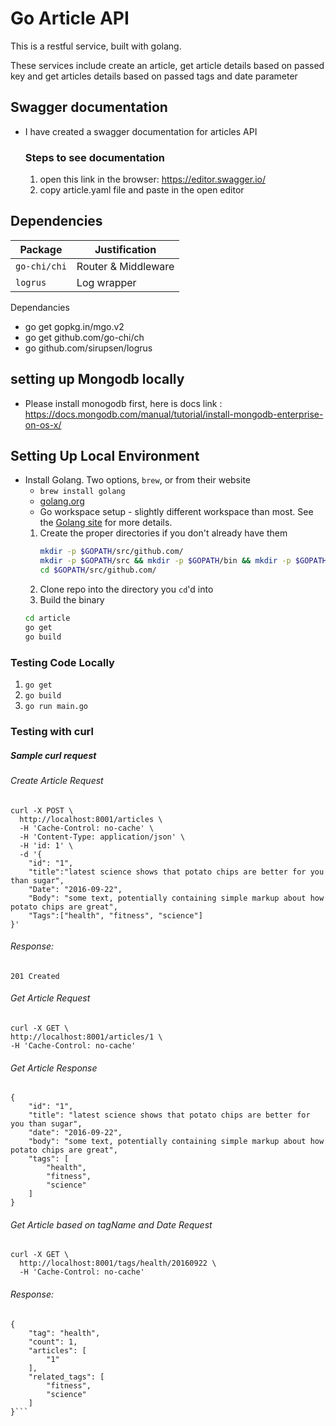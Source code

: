 # Go Article API

This is a restful service, built with golang.

These services include create an article, get article details based on passed key and get articles details based on passed tags and date parameter


## Swagger documentation
- I have created a swagger documentation for articles API

  ### Steps to see documentation
  1. open this link in the browser:  https://editor.swagger.io/  
  2. copy article.yaml file and paste in the open editor

## Dependencies

| Package | Justification|
| ---- | ---- |
| `go-chi/chi` | Router & Middleware |
| `logrus` | Log wrapper|

Dependancies
  - go get gopkg.in/mgo.v2
  - go get github.com/go-chi/ch
  - go github.com/sirupsen/logrus

## setting up Mongodb locally
  - Please install monogodb first, here is docs link :
  https://docs.mongodb.com/manual/tutorial/install-mongodb-enterprise-on-os-x/

## Setting Up Local Environment
* Install Golang. Two options, `brew`, or from their website
  * `brew install golang`
  * [golang.org](https://golang.org/)
  * Go workspace setup - slightly different workspace than most. See the [Golang site](https://golang.org/doc/code.html) for more details.
  1. Create the proper directories if you don't already have them
      ```bash
      mkdir -p $GOPATH/src/github.com/
      mkdir -p $GOPATH/src && mkdir -p $GOPATH/bin && mkdir -p $GOPATH/pkg
      cd $GOPATH/src/github.com/
      ```
  2. Clone repo into the directory you `cd`'d into
  3. Build the binary
    ```bash
    cd article
    go get
    go build
    ```
### Testing Code Locally
1. `go get`
2. `go build`
5. `go run main.go`


### Testing with curl

##### Sample curl request

###### Create Article Request
```
curl -X POST \
  http://localhost:8001/articles \
  -H 'Cache-Control: no-cache' \
  -H 'Content-Type: application/json' \
  -H 'id: 1' \
  -d '{
    "id": "1",
    "title":"latest science shows that potato chips are better for you than sugar",
    "Date": "2016-09-22",
    "Body": "some text, potentially containing simple markup about how potato chips are great",
    "Tags":["health", "fitness", "science"]
}'
```


###### Response:
```
201 Created
```

###### Get Article Request
  ```
  curl -X GET \
  http://localhost:8001/articles/1 \
  -H 'Cache-Control: no-cache'
  ```
###### Get Article Response
```
{
    "id": "1",
    "title": "latest science shows that potato chips are better for you than sugar",
    "date": "2016-09-22",
    "body": "some text, potentially containing simple markup about how potato chips are great",
    "tags": [
        "health",
        "fitness",
        "science"
    ]
}
```

###### Get Article based on tagName and Date Request

```
curl -X GET \
  http://localhost:8001/tags/health/20160922 \
  -H 'Cache-Control: no-cache'
  ```
###### Response:
```
{
    "tag": "health",
    "count": 1,
    "articles": [
        "1"
    ],
    "related_tags": [
        "fitness",
        "science"
    ]
}```
